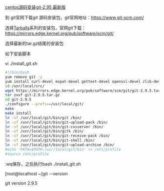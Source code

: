 [centos源码安装git-2.95 最新版](https://www.cnblogs.com/faberbeta/p/git003.html)

到 git官网下载git 源码安装包，git官网地址：https://www.git-scm.com/

选择[Tarballs](https://www.kernel.org/pub/software/scm/git/)系列的安装包，官网git下载：https://mirrors.edge.kernel.org/pub/software/scm/git/

选择最新的tar.gz结尾的安装包

如下安装脚本

vi ./install_git.sh

```bash
#!/bin/bash
yum remove git -y
yum install curl-devel expat-devel gettext-devel openssl-devel zlib-devel gcc perl-ExtUtils-MakeMaker -y
cd /usr/local/src/
wget https://mirrors.edge.kernel.org/pub/software/scm/git/git-2.9.5.tar.gz
tar zxvf git-2.9.5.tar.gz
cd git-2.9.5
./configure --prefix=/usr/local/git/
make
make install
ln -sf /usr/local/git/bin/git /bin/
ln -sf /usr/local/git/bin/git-upload-pack /bin/
ln -sf /usr/local/git/bin/git-cvsserver /bin/
ln -sf /usr/local/git/bin/gitk /bin/
ln -sf /usr/local/git/bin/git-receive-pack /bin/
ln -sf /usr/local/git/bin/git-shell /bin/
ln -sf /usr/local/git/bin/git-upload-archive /bin/
#echo 'PATH=$PATH:/usr/local/git/bin' >> /etc/profile
#source /etc/profile
```

:wq保存，之后执行bash ./install_git.sh

[root@localhost ~]git --version

git version 2.9.5